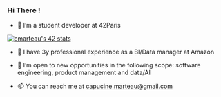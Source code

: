 ### Hi There !

- 🌱 I’m a student developer at 42Paris

[![cmarteau's 42 stats](https://badge42.vercel.app/api/v2/cl69fnb3b000609mk8t5r1mgi/stats?cursusId=21&coalitionId=12)](https://github.com/JaeSeoKim/badge42)

- 🔭 I have 3y professional experience as a BI/Data manager at Amazon

- 👯 I’m open to new opportunities in the following scope: software engineering, product management and data/AI 

- 📫 You can reach me at capucine.marteau@gmail.com
